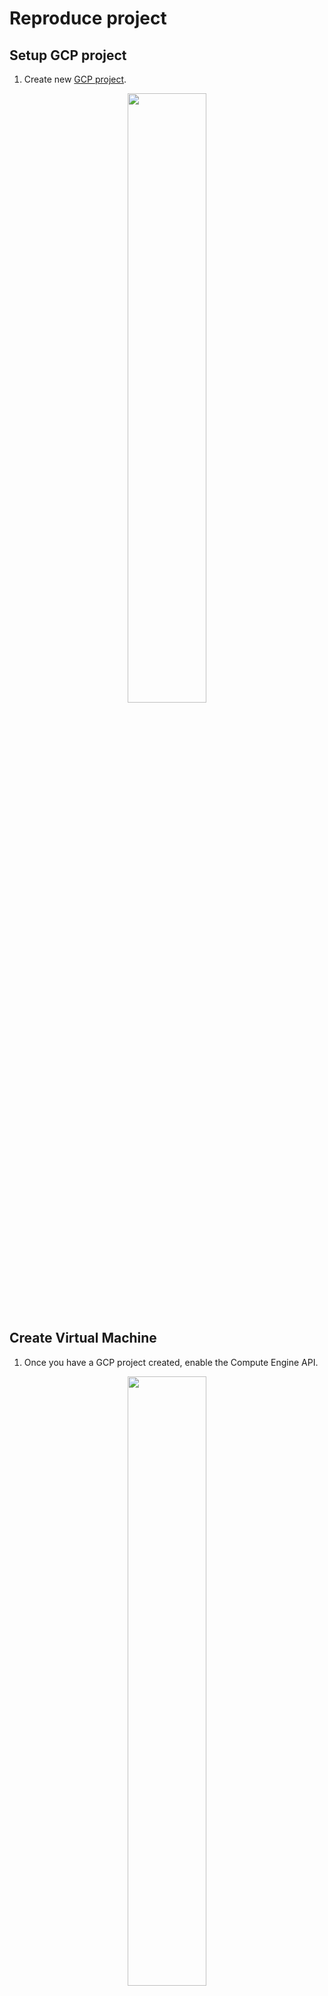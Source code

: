 # Reproduce project
## Setup GCP project
1. Create new [GCP project](https://console.cloud.google.com/).

<p align="center">
  <img src="https://github.com/jeanpaulrd1/de-zc-final-project/assets/19482586/db359421-a2f1-491d-852b-0ed9ae4b4781" width="50%" align="center"/>
</p>

## Create Virtual Machine
1. Once you have a GCP project created, enable the Compute Engine API.
<p align="center">
  <img src="https://github.com/jeanpaulrd1/de-zc-final-project/assets/19482586/6b0dad26-bc88-40d0-8310-2706fe92a4f0" width="50%" align="center"/>
</p>

2. Then go to Compute Engine and create a new instance considering this parameters:
Name: Whatever you want
Region: Closest to you
Machine Type: e2-standard-4 (4 vCPU, 2 cores, 16 GB RAM)
Boot disk: Ubuntu 20.04 LTS Size: 20GB or 30 GB

<p align="center">
  <img src="https://github.com/jeanpaulrd1/de-zc-final-project/assets/19482586/22aac766-b617-4019-ad30-2ebaf97ed039" height="50%" align="center"/>
</p>

<p align="center">
  <img src="https://github.com/jeanpaulrd1/de-zc-final-project/assets/19482586/1c2641af-9ed2-4327-8e05-ab129ed9afc7" height="50%" align="center"/>
</p>

<p align="center">
  <img src="https://github.com/jeanpaulrd1/de-zc-final-project/assets/19482586/e2e74eb7-a3f3-4fae-a4e7-ea098a3003d9" height="50%" align="center"/>
</p>

## Create Service Account
1. Go to IAM service and then to Service Accounts tab.
<p align="center">
  <img src="https://github.com/jeanpaulrd1/de-zc-final-project/assets/19482586/6540e304-8095-4203-87fa-195c5a9160fe" height="50%" align="center"/>
</p>
2. Create a service account.
<p align="center">
  <img src="https://github.com/jeanpaulrd1/de-zc-final-project/assets/19482586/ef0e2516-ba0e-41b3-88ca-7bf3aeaba90d" height="50%" align="center"/>
</p>
3. Grant the following roles to service account:

- Viewer
- Storage Admim
- Storage Object Admin
- BigQuery Admin
<p align="center">
  <img src="https://github.com/jeanpaulrd1/de-zc-final-project/assets/19482586/002f1030-3607-4258-8ff0-465601d13ff8" height="50%" align="center"/>
</p>

4. Click continue and navigate to the right side three dots and click on manage keys and follow this: Add Key, Create new key, JSON and finally create key, then it will be downloaded on your pc.

<p align="center">
  <img src="https://github.com/jeanpaulrd1/de-zc-final-project/assets/19482586/d40d6095-67ad-43d7-8158-8fc21024e5ad" height="50%" align="center"/>
</p>

## Setup VM SSH Access
1. Open a terminal in your pc and run the following command:
```bash
ssh-keygen -t rsa -f ~/.ssh/vm-gcp -C jeanpaul -b 2048
```
2. Once you have key generated, check the pub file content and copy to your clipboard.
Go to Metadata, click Add SSH Key, copy pub file content there and finally save it.
<p align="center">
  <img src="https://github.com/jeanpaulrd1/de-zc-final-project/assets/19482586/a4571b5f-febc-48f4-be03-c3256d29c0a0" height="50%" align="center"/>
</p>

3. Create a config file into .ssh path and copy the following content:
```bash
Host <VM name>
    HostName <public IP address>
    User <user name defined on your pub file>
    IdentityFile <private key path>
```
## Setup SSH access in Visual Studio 

1. Install this extension
<p align="center">
  <img src="https://github.com/jeanpaulrd1/de-zc-final-project/assets/19482586/db22f086-e051-44c9-9ddc-d6b32374694d" height="50%" align="center"/>
</p>
2. Once you have the extension, go to the left hand corner and click on the following blue icon
<p align="center">
  <img src="https://github.com/jeanpaulrd1/de-zc-final-project/assets/19482586/8862ad74-e762-4413-9ca8-64282d05c9c7" height="50%" align="center"/>
</p>
3. Then, choose Connect to Host and enter the name you gave the VM in the config file.
<p align="center">
  <img src="https://github.com/jeanpaulrd1/de-zc-final-project/assets/19482586/0f02262c-0675-4ce7-b1e4-f184116715d8" height="50%" align="center"/>
</p>

## Setup VM
Once you have all the configurations done.
1. Connect to VM using following command:
```bash
ssh <VM name>
```
2. Run
```bash
sudo apt-get update
```
3. Clone project repo
```bash
git clone https://github.com/jeanpaulrd1/de-zc-final-project.git
```
4. Make new directory, move there credentials json file that we had previously downloaded.
```bash
mkdir -p .gcp/credentials
```
5. Set environment variable to point to your downloaded GCP keys
```bash
export GOOGLE_APPLICATION_CREDENTIALS=~/<path/to/your/service-account-authkeys>.json

# then run
source .bashrc

gcloud auth activate-service-account --key-file $GOOGLE_APPLICATION_CREDENTIALS
```

## Setup Terraform
1. Run the following commands:
```bash
curl -fsSL https://apt.releases.hashicorp.com/gpg | sudo apt-key add -
sudo apt-add-repository "deb [arch=amd64] https://apt.releases.hashicorp.com $(lsb_release -cs) main"
sudo apt-get update && sudo apt-get install terraform
```
2. Once Terraform is already installed, move to terraform project directory edit project name and GCS Bucket name.
<p align="center">
  <img src="https://github.com/jeanpaulrd1/de-zc-final-project/assets/19482586/ab788601-f370-4584-9b80-506d5262944e" height="50%" align="center"/>
</p>

3. Then run
```bash
terraform init
terraform apply
```

## Run Mage

1. Install [Docker](https://docs.docker.com/engine/install/)
2. Clone Mage repo
```bash
git clone https://github.com/mage-ai/mage-zoomcamp.git mage-zoomcamp
```
3. Edit requirements.txt and add the following library
```bash
statsbombpy
```
4. Now, let's build the container
```bash
docker compose build
```
5. Finally, start the container
```bash
docker compose up
```
6. Clone repo locally
```bash
git clone https://github.com/jeanpaulrd1/de-zc-final-project.git
```
7. Enter to mage_pipelines folder and copy all the content to your local Mage folder.
8. Once it's done, navigate to [http://localhost:6789](http://localhost:6789)
9. Go to pipeline, then go Triggers, click run@once and Run now

<p align="center">
  <img src="https://github.com/jeanpaulrd1/de-zc-final-project/assets/19482586/944bc5d4-e44b-419f-aecb-b94e2c409227" height="50%" align="center"/>
</p>

## Setup dbt
1. Create [dbt cloud account](https://www.getdbt.com/signup).
2. Create new project and configure Bigquery connection. Check details [here](https://github.com/DataTalksClub/data-engineering-zoomcamp/blob/main/04-analytics-engineering/dbt_cloud_setup.md)
3. Once you have everything set up, fork my repo https://github.com/jeanpaulrd1/de-zc-final-project.git
4. Then configure repo into dbt, copy ssh link
<p align="center">
  <img src="https://github.com/jeanpaulrd1/de-zc-final-project/assets/19482586/6dd8b155-c52c-4457-a0f9-a165a6c47167" height="50%" align="center"/>
</p>
5. Follow [GitHub instructions](https://docs.getdbt.com/docs/cloud/git/import-a-project-by-git-url) to configure repo 

6. Set project subdirectory as dbt
<p align="center">
  <img src="https://github.com/jeanpaulrd1/de-zc-final-project/assets/19482586/0d1dbaf4-37dc-45f5-af8a-476351db45dd" height="50%" align="center"/>
</p> 

7. Create prod environment
<p align="center">
  <img src="https://github.com/jeanpaulrd1/de-zc-final-project/assets/19482586/512322a5-1e99-49de-a003-3c5c23cc5411" height="50%" align="center"/>
  
8. Then go to Deploy, Jobs.
<p align="center">
  <img src="https://github.com/jeanpaulrd1/de-zc-final-project/assets/19482586/2d63c53e-5314-4adc-b0f6-9dc1f45b0399" height="50%" align="center"/>
</p>

9. Create job, following these values:
<p align="center">
  <img src="https://github.com/jeanpaulrd1/de-zc-final-project/assets/19482586/a9548076-15a5-4a4a-bbef-bf4e12585741" height="50%" align="center"/>
</p>
10. When the job is created, click in Run Now.

11. After the job has finished running, you can query tables and views in BigQuery.
<p align="center">
  <img src="https://github.com/jeanpaulrd1/de-zc-final-project/assets/19482586/9604b466-e710-47d9-9e90-0f2e9e7e93c8" height="50%" align="center"/>
</p>

## Create Dashboard in Looker Studio

1. Go to Looker Studio.
2. Add BigQuery connection.
3. Selected dataset previously created.
